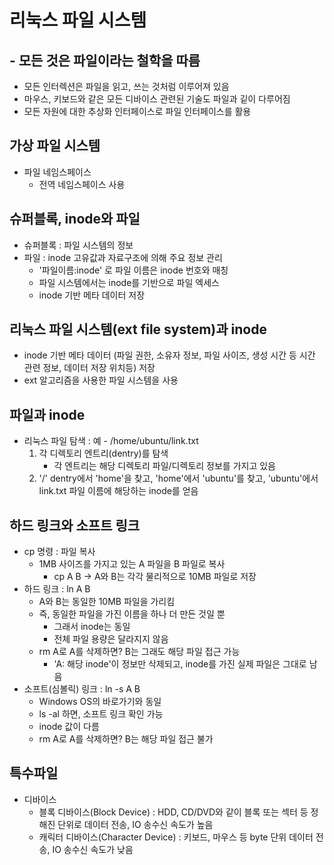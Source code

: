 # 리눅스 파일 시스템

## - 모든 것은 파일이라는 철학을 따름

- 모든 인터렉션은 파일을 읽고, 쓰는 것처럼 이루어져 있음
- 마우스, 키보드와 같은 모든 디바이스 관련된 기술도 파일과 깉이 다루어짐
- 모든 자원에 대한 추상화 인터페이스로 파일 인터페이스를 활용

## 가상 파일 시스템

- 파일 네임스페이스
  - 전역 네임스페이스 사용

## 슈퍼블록, inode와 파일

- 슈퍼블록 : 파일 시스템의 정보
- 파일 : inode 고유값과 자료구조에 의해 주요 정보 관리
  - '파일이름:inode' 로 파일 이름은 inode 번호와 매칭
  - 파일 시스템에서는 inode를 기반으로 파일 엑세스
  - inode 기반 메타 데이터 저장

## 리눅스 파일 시스템(ext file system)과 inode

- inode 기반 메타 데이터 (파일 권한, 소유자 정보, 파일 사이즈, 생성 시간 등 시간 관련 정보, 데이터 저장 위치등) 저장
- ext 알고리즘을 사용한 파일 시스템을 사용

## 파일과 inode

- 리눅스 파일 탐색 : 예 - /home/ubuntu/link.txt
  1. 각 디렉토리 엔트리(dentry)를 탐색
     - 각 엔트리는 해당 디렉토리 파일/디렉토리 정보를 가지고 있음
  2. '/' dentry에서 'home'을 찾고, 'home'에서 'ubuntu'를 찾고, 'ubuntu'에서 link.txt 파일 이름에 해당하는 inode를 얻음

## 하드 링크와 소프트 링크

- cp 명령 : 파일 복사
  - 1MB 사이즈를 가지고 있는 A 파일을 B 파일로 복사
    - cp A B -> A와 B는 각각 물리적으로 10MB 파일로 저장
- 하드 링크 : ln A B
  - A와 B는 동일한 10MB 파일을 가리킴
  - 즉, 동일한 파일을 가진 이름을 하나 더 만든 것일 뿐
    - 그래서 inode는 동일
    - 전체 파일 용량은 달라지지 않음
  - rm A로 A를 삭제하면? B는 그래도 해당 파일 접근 가능
    - 'A: 해당 inode'이 정보만 삭제되고, inode를 가진 실제 파일은 그대로 남음
- 소프트(심볼릭) 링크 : ln -s A B
  - Windows OS의 바로가기와 동일
  - ls -al 하면, 소프트 링크 확인 가능
  - inode 값이 다름
  - rm A로 A를 삭제하면? B는 해당 파일 접근 불가

## 특수파일

- 디바이스
  - 블록 디바이스(Block Device)
    : HDD, CD/DVD와 같이 블록 또는 섹터 등 정해진 단위로 데이터 전송, IO 송수신 속도가 높음
  - 캐릭터 디바이스(Character Device)
    : 키보드, 마우스 등 byte 단위 데이터 전송, IO 송수신 속도가 낮음